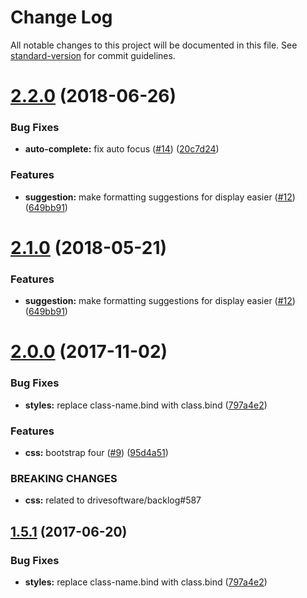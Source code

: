 # Change Log

All notable changes to this project will be documented in this file. See [standard-version](https://github.com/conventional-changelog/standard-version) for commit guidelines.

<a name="2.2.0"></a>
# [2.2.0](https://github.com/drivesoftware/aurelia-autocomplete/compare/2.0.0...v2.2.0) (2018-06-26)


### Bug Fixes

* **auto-complete:** fix auto focus ([#14](https://github.com/drivesoftware/aurelia-autocomplete/issues/14)) ([20c7d24](https://github.com/drivesoftware/aurelia-autocomplete/commit/20c7d24))


### Features

* **suggestion:** make formatting suggestions for display easier ([#12](https://github.com/drivesoftware/aurelia-autocomplete/issues/12)) ([649bb91](https://github.com/drivesoftware/aurelia-autocomplete/commit/649bb91))



<a name="2.1.0"></a>
# [2.1.0](https://github.com/drivesoftware/aurelia-autocomplete/compare/2.0.0...v2.1.0) (2018-05-21)


### Features

* **suggestion:** make formatting suggestions for display easier ([#12](https://github.com/drivesoftware/aurelia-autocomplete/issues/12)) ([649bb91](https://github.com/drivesoftware/aurelia-autocomplete/commit/649bb91))



<a name="2.0.0"></a>
# [2.0.0](https://github.com/drivesoftware/aurelia-autocomplete/compare/1.5.0...v2.0.0) (2017-11-02)


### Bug Fixes

* **styles:** replace class-name.bind with class.bind ([797a4e2](https://github.com/drivesoftware/aurelia-autocomplete/commit/797a4e2))


### Features

* **css:** bootstrap four ([#9](https://github.com/drivesoftware/aurelia-autocomplete/issues/9)) ([95d4a51](https://github.com/drivesoftware/aurelia-autocomplete/commit/95d4a51))


### BREAKING CHANGES

* **css:** related to drivesoftware/backlog#587



<a name="1.5.1"></a>
## [1.5.1](https://github.com/drivesoftware/aurelia-autocomplete/compare/1.5.0...v1.5.1) (2017-06-20)


### Bug Fixes

* **styles:** replace class-name.bind with class.bind ([797a4e2](https://github.com/drivesoftware/aurelia-autocomplete/commit/797a4e2))
